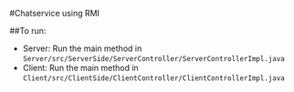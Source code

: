 #Chatservice using RMI

##To run:

- Server: Run the main method in `Server/src/ServerSide/ServerController/ServerControllerImpl.java`
- Client: Run the main method in `Client/src/ClientSide/ClientController/ClientControllerImpl.java`


